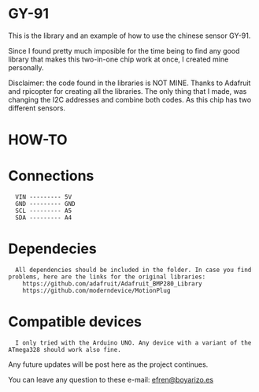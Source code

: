 # GY-91
This is the library and an example of how to use the chinese sensor GY-91.

Since I found pretty much imposible for the time being to find any good library that makes this two-in-one chip work at once, I created mine personally. 

Disclaimer: the code found in the libraries is NOT MINE. Thanks to Adafruit and rpicopter for creating all the libraries. The only thing that I made, was changing the I2C addresses and combine both codes. As this chip has two different sensors.


# HOW-TO
  
  # Connections
      VIN --------- 5V
      GND --------- GND
      SCL --------- A5
      SDA --------- A4
  # Dependecies
      All dependencies should be included in the folder. In case you find problems, here are the links for the original libraries:
        https://github.com/adafruit/Adafruit_BMP280_Library
        https://github.com/moderndevice/MotionPlug
  # Compatible devices
      I only tried with the Arduino UNO. Any device with a variant of the ATmega328 should work also fine.
 
Any future updates will be post here as the project continues.

You can leave any question to these e-mail: efren@boyarizo.es
